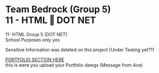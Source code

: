 # Team Bedrock (Group 5) <br> 11 -  HTML ‖  DOT NET
11- HTML Group 5 (DOT NET) <br>
School Purposes only yes

Sensitive Information was deleted on this project (Under Testing yet??)

[PORTFOLIO SECTION HERE](https://github.com/BELDAD-Ace/Team-Bedrock-Group-5-/tree/983d89dbe5e36ae24b1049c650e778ae9aca9e49/Pages/Portfolio) <br>
this is were you upload your Portfolio dawgs (Message from Ace)
